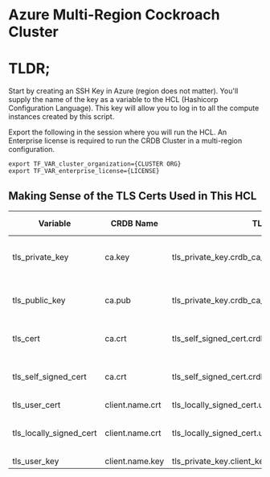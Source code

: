 # Azure Multi-Region Cockroach Cluster

# TLDR;
Start by creating an SSH Key in Azure (region does not matter).  You'll supply the name of the key as a variable to the HCL (Hashicorp Configuration Language).   This key will allow you to log in to all the compute instances created by this script.

Export the following in the session where you will run the HCL.  An Enterprise license is required to run the CRDB Cluster in a multi-region configuration.
```
export TF_VAR_cluster_organization={CLUSTER ORG}
export TF_VAR_enterprise_license={LICENSE}
```



## Making Sense of the TLS Certs Used in This HCL
| Variable | CRDB  Name| TLS | TLS Name | Note |
| ------   | ----      | --- | -------- | ---- |
| tls_private_key | ca.key | tls_private_key.crdb_ca_keys.private_key_pem | TLS Private Key PEM| |
|tls_public_key|ca.pub|tls_private_key.crdb_ca_keys.public_key_pem|TLS Public Key PEM| |
|tls_cert|ca.crt|tls_self_signed_cert.crdb_ca_cert.cert_pem|TLS Cert PEM| |
|tls_self_signed_cert|ca.crt|tls_self_signed_cert.crdb_ca_cert.cert_pem|TLS Cert PEM|Duplicate of tls_cert for better naming
|tls_user_cert|client.name.crt|tls_locally_signed_cert.user_cert.cert_pem| | | 
|tls_locally_signed_cert |client.name.crt |tls_locally_signed_cert.user_cert.cert_pem | | Duplicate of tls_user_cert for better naming
|tls_user_key|client.name.key|tls_private_key.client_keys.private_key_pem| | |



